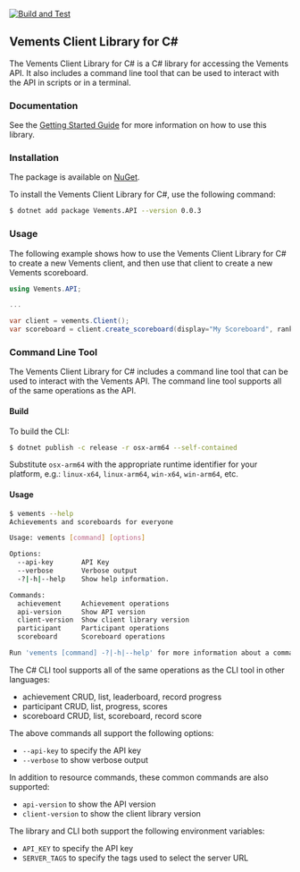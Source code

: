 [![Build and Test](https://github.com/vements/client-cs/actions/workflows/build-test.yaml/badge.svg)](https://github.com/vements/client-cs/actions/workflows/build-test.yaml)

## Vements Client Library for C#

The Vements Client Library for C# is a C# library for accessing the Vements API.  It also includes a command line tool that can be used to interact with the API in scripts or in a terminal.


### Documentation

See the [Getting Started Guide](https://vements.io/docs/guides/getting-started/) for more information on how to use this library.

### Installation

The package is available on [NuGet](https://www.nuget.org/packages/Vements.API/).

To install the Vements Client Library for C#, use the following command:

```bash
$ dotnet add package Vements.API --version 0.0.3
```

### Usage 

The following example shows how to use the Vements Client Library for C# to create a new Vements client, and then use that client to create a new Vements scoreboard.

```c#
using Vements.API;

... 

var client = vements.Client();
var scoreboard = client.create_scoreboard(display="My Scoreboard", rank_dir="desc", public=False);
```

### Command Line Tool

The Vements Client Library for C# includes a command line tool that can be used to interact with the Vements API. The command line tool supports all of the same operations as the API.

#### Build 

To build the CLI:

```bash
$ dotnet publish -c release -r osx-arm64 --self-contained
```

Substitute `osx-arm64` with the appropriate runtime identifier for your platform, e.g.: `linux-x64`, `linux-arm64`, `win-x64`, `win-arm64`, etc.

#### Usage

```bash 
$ vements --help
Achievements and scoreboards for everyone

Usage: vements [command] [options]

Options:
  --api-key       API Key
  --verbose       Verbose output
  -?|-h|--help    Show help information.

Commands:
  achievement     Achievement operations
  api-version     Show API version
  client-version  Show client library version
  participant     Participant operations
  scoreboard      Scoreboard operations

Run 'vements [command] -?|-h|--help' for more information about a command.
```

The C# CLI tool supports all of the same operations as the CLI tool in other languages:

* achievement CRUD, list, leaderboard, record progress
* participant CRUD, list, progress, scores
* scoreboard CRUD, list, scoreboard, record score

The above commands all support the following options:

* `--api-key` to specify the API key
* `--verbose` to show verbose output

In addition to resource commands, these common commands are also supported:

* `api-version` to show the API version
* `client-version` to show the client library version

The library and CLI both support the following environment variables:

* `API_KEY` to specify the API key
* `SERVER_TAGS` to specify the tags used to select the server URL

